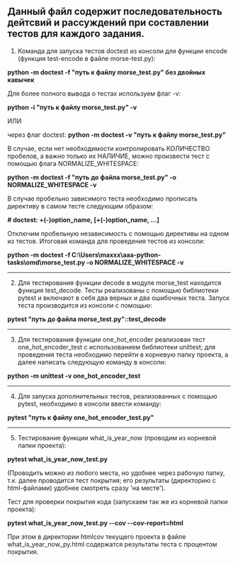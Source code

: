 Данный файл содержит последовательность дейтсвий и рассуждений при составлении тестов для каждого задания.
---
1) Команда для запуска тестов doctest из консоли для функции encode
(функция test-encode в файле morse-test.py):

**python -m doctest -f "путь к файлу morse_test.py" без двойных кавычек**

Для более полного вывода о тестах используем флаг -v:

**python -i "путь к файлу morse_test.py" -v**

ИЛИ

через флаг doctest:
**python -m doctest -v "путь к файлу morse_test.py"**

В случае, если нет необходимости контролировать КОЛИЧЕСТВО пробелов, а важно
только их НАЛИЧИЕ, можно произвести тест с помощью флага NORMALIZE_WHITESPACE:

**python -m doctest -f "путь до файла morse_test.py" -o NORMALIZE_WHITESPACE -v**

В случае пробельно зависимого теста необходимо прописать директиву в самом тесте
следующим образом:

**# doctest: +(-)option_name, [+(-)option_name, ...]**

Отключим пробельную независимость с помощью директивы на одном из тестов.
Итоговая команда для проведения тестов из консоли:

**python -m doctest -f C:\Users\maxxx\aaa-python-tasks\omd\morse_test.py -o NORMALIZE_WHITESPACE -v**

---

2) Для тестирования функции decode в модуле morse_test находится функция test_decode.
Тесты реализованы с помощью библиотеки pytest и включают в себя два верных и два
ошибочных теста. Запуск теста производится из консоли с помощью:

**pytest "путь до файла morse_test.py"::test_decode**

---

3) Для тестирования функции one_hot_encoder реализован тест one_hot_encoder_test
с использованием библиотеки unittest; для проведения теста необходимо перейти
в корневую папку проекта, а далее написать следующую команду в консоли:

**python -m unittest -v one_hot_encoder_test**

---

4) Для запуска дополнительных тестов, реализованных с помощью pytest, необходимо
в консоли ввести команду:

**pytest "путь к файлу one_hot_encoder_test.py"**

---

5) Тестирование функции what_is_year_now (проводим из корневой папки проекта):

**pytest what_is_year_now_test.py**

(Проводить можно из любого места, но удобнее через рабочую папку, т.к. далее 
проводится тест покрытия; его результаты (директорию с html-файлами) удобнее 
смотреть сразу 'на месте').

Тест для проверки покрытия кода (запускаем так же из корневой папки проекта):

**pytest what_is_year_now_test.py --cov --cov-report=html**

При этом в директории htmlcov текущего проекта в файле what_is_year_now_py.html 
содержатся результаты теста с процентом покрытия.
